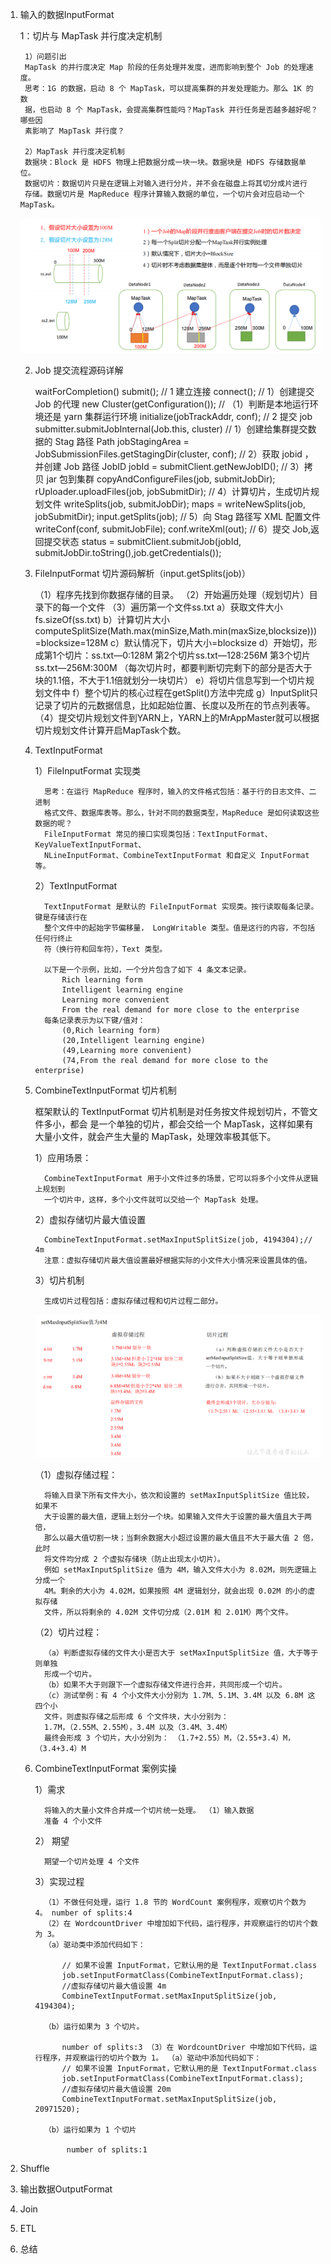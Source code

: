 1) 输入的数据InputFormat
    
    1：切片与 MapTask 并行度决定机制
        
        1）问题引出
        MapTask 的并行度决定 Map 阶段的任务处理并发度，进而影响到整个 Job 的处理速度。
        思考：1G 的数据，启动 8 个 MapTask，可以提高集群的并发处理能力。那么 1K 的数
        据，也启动 8 个 MapTask，会提高集群性能吗？MapTask 并行任务是否越多越好呢？哪些因
        素影响了 MapTask 并行度？
        
        2）MapTask 并行度决定机制
        数据块：Block 是 HDFS 物理上把数据分成一块一块。数据块是 HDFS 存储数据单位。
        数据切片：数据切片只是在逻辑上对输入进行分片，并不会在磁盘上将其切分成片进行
        存储。数据切片是 MapReduce 程序计算输入数据的单位，一个切片会对应启动一个 MapTask。
        
    ![](.核心框架原理_images/445036e3.png)
    
   2) Job 提交流程源码详解
    
        waitForCompletion()
        submit();
        // 1 建立连接
        connect();
        // 1）创建提交 Job 的代理
        new Cluster(getConfiguration());
        // （1）判断是本地运行环境还是 yarn 集群运行环境
        initialize(jobTrackAddr, conf); 
        // 2 提交 job
        submitter.submitJobInternal(Job.this, cluster)
        // 1）创建给集群提交数据的 Stag 路径
        Path jobStagingArea = JobSubmissionFiles.getStagingDir(cluster, conf);
        // 2）获取 jobid ，并创建 Job 路径
        JobID jobId = submitClient.getNewJobID();
        // 3）拷贝 jar 包到集群
        copyAndConfigureFiles(job, submitJobDir);
        rUploader.uploadFiles(job, jobSubmitDir);
        // 4）计算切片，生成切片规划文件
        writeSplits(job, submitJobDir);
        maps = writeNewSplits(job, jobSubmitDir);
        input.getSplits(job);
        // 5）向 Stag 路径写 XML 配置文件
        writeConf(conf, submitJobFile);
        conf.writeXml(out);
        // 6）提交 Job,返回提交状态
        status = submitClient.submitJob(jobId, submitJobDir.toString(),job.getCredentials());
        
   3) FileInputFormat 切片源码解析（input.getSplits(job)）
   
       （1）程序先找到你数据存储的目录。
       （2）开始遍历处理（规划切片）目录下的每一个文件
       （3）遍历第一个文件ss.txt
           a）获取文件大小fs.sizeOf(ss.txt)
           b）计算切片大小
             computeSplitSize(Math.max(minSize,Math.min(maxSize,blocksize)))=blocksize=128M
           c）默认情况下，切片大小=blocksize
           d）开始切，形成第1个切片：ss.txt—0:128M 第2个切片ss.txt—128:256M 第3个切片ss.txt—256M:300M
           （每次切片时，都要判断切完剩下的部分是否大于块的1.1倍，不大于1.1倍就划分一块切片） e）将切片信息写到一个切片规划文件中
           f）整个切片的核心过程在getSplit()方法中完成
           g）InputSplit只记录了切片的元数据信息，比如起始位置、长度以及所在的节点列表等。
      （4）提交切片规划文件到YARN上，YARN上的MrAppMaster就可以根据切片规划文件计算开启MapTask个数。
      
   
   4) TextInputFormat
    
        1）FileInputFormat 实现类
        
            思考：在运行 MapReduce 程序时，输入的文件格式包括：基于行的日志文件、二进制
            格式文件、数据库表等。那么，针对不同的数据类型，MapReduce 是如何读取这些数据的呢？
            FileInputFormat 常见的接口实现类包括：TextInputFormat、KeyValueTextInputFormat、
            NLineInputFormat、CombineTextInputFormat 和自定义 InputFormat 等。
            
        2）TextInputFormat
        
            TextInputFormat 是默认的 FileInputFormat 实现类。按行读取每条记录。键是存储该行在
            整个文件中的起始字节偏移量， LongWritable 类型。值是这行的内容，不包括任何行终止
            符（换行符和回车符），Text 类型。
            
            以下是一个示例，比如，一个分片包含了如下 4 条文本记录。
                Rich learning form
                Intelligent learning engine
                Learning more convenient
                From the real demand for more close to the enterprise
            每条记录表示为以下键/值对：
                (0,Rich learning form)
                (20,Intelligent learning engine)
                (49,Learning more convenient)
                (74,From the real demand for more close to the enterprise)
                
   5) CombineTextInputFormat 切片机制
    
        框架默认的 TextInputFormat 切片机制是对任务按文件规划切片，不管文件多小，都会
        是一个单独的切片，都会交给一个 MapTask，这样如果有大量小文件，就会产生大量的
        MapTask，处理效率极其低下。
        
        1）应用场景：
        
            CombineTextInputFormat 用于小文件过多的场景，它可以将多个小文件从逻辑上规划到
            一个切片中，这样，多个小文件就可以交给一个 MapTask 处理。
            
        2）虚拟存储切片最大值设置
        
            CombineTextInputFormat.setMaxInputSplitSize(job, 4194304);// 4m
            注意：虚拟存储切片最大值设置最好根据实际的小文件大小情况来设置具体的值。
        
        3）切片机制
        
            生成切片过程包括：虚拟存储过程和切片过程二部分。
            
        ![](.核心框架原理_images/0b3356f5.png)
        
        （1）虚拟存储过程：
        
            将输入目录下所有文件大小，依次和设置的 setMaxInputSplitSize 值比较，如果不
            大于设置的最大值，逻辑上划分一个块。如果输入文件大于设置的最大值且大于两倍，
            那么以最大值切割一块；当剩余数据大小超过设置的最大值且不大于最大值 2 倍，此时
            将文件均分成 2 个虚拟存储块（防止出现太小切片）。
            例如 setMaxInputSplitSize 值为 4M，输入文件大小为 8.02M，则先逻辑上分成一个
            4M。剩余的大小为 4.02M，如果按照 4M 逻辑划分，就会出现 0.02M 的小的虚拟存储
            文件，所以将剩余的 4.02M 文件切分成（2.01M 和 2.01M）两个文件。 
            
        （2）切片过程：
        
            （a）判断虚拟存储的文件大小是否大于 setMaxInputSplitSize 值，大于等于则单独
            形成一个切片。
            （b）如果不大于则跟下一个虚拟存储文件进行合并，共同形成一个切片。
            （c）测试举例：有 4 个小文件大小分别为 1.7M、5.1M、3.4M 以及 6.8M 这四个小
            文件，则虚拟存储之后形成 6 个文件块，大小分别为：
            1.7M，（2.55M、2.55M），3.4M 以及（3.4M、3.4M）
            最终会形成 3 个切片，大小分别为： （1.7+2.55）M，（2.55+3.4）M，（3.4+3.4）M
    
   6) CombineTextInputFormat 案例实操 
   
        1）需求
            
            将输入的大量小文件合并成一个切片统一处理。 （1）输入数据
            准备 4 个小文件
            
        2） 期望
        
            期望一个切片处理 4 个文件
            
        3）实现过程
        
            （1）不做任何处理，运行 1.8 节的 WordCount 案例程序，观察切片个数为 4。 number of splits:4
            （2）在 WordcountDriver 中增加如下代码，运行程序，并观察运行的切片个数为 3。 
            （a）驱动类中添加代码如下：
            
                // 如果不设置 InputFormat，它默认用的是 TextInputFormat.class
                job.setInputFormatClass(CombineTextInputFormat.class);
                //虚拟存储切片最大值设置 4m
                CombineTextInputFormat.setMaxInputSplitSize(job, 4194304);
                
            （b）运行如果为 3 个切片。
            
                number of splits:3 （3）在 WordcountDriver 中增加如下代码，运行程序，并观察运行的切片个数为 1。 （a）驱动中添加代码如下：
                // 如果不设置 InputFormat，它默认用的是 TextInputFormat.class
                job.setInputFormatClass(CombineTextInputFormat.class);
                //虚拟存储切片最大值设置 20m
                CombineTextInputFormat.setMaxInputSplitSize(job, 20971520);
                
            （b）运行如果为 1 个切片
            
                 number of splits:1
    

2) Shuffle

3) 输出数据OutputFormat

4) Join

5) ETL

6) 总结